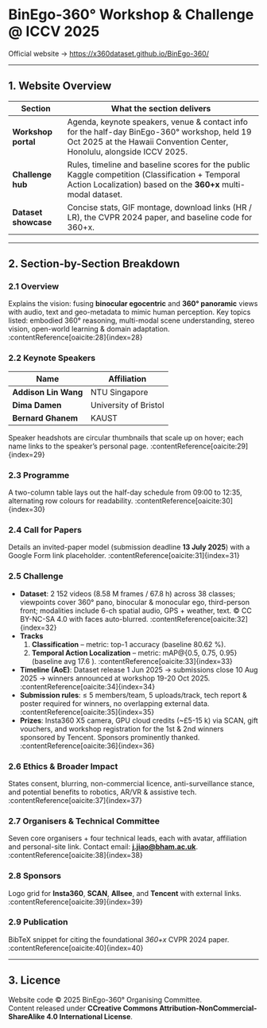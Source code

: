 # BinEgo-360° Workshop & Challenge @ **ICCV 2025**
Official website → <https://x360dataset.github.io/BinEgo-360/>

---

## 1.  Website Overview
| Section              | What the section delivers                                                                                                                                                                                  |
|----------------------|------------------------------------------------------------------------------------------------------------------------------------------------------------------------------------------------------------|
| **Workshop portal**  | Agenda, keynote speakers, venue & contact info for the half-day BinEgo-360° workshop, held 19 Oct 2025 at the Hawaii Convention Center, Honolulu, alongside ICCV 2025. |
| **Challenge hub**    | Rules, timeline and baseline scores for the public Kaggle competition (Classification + Temporal Action Localization) based on the **360+x** multi-modal dataset.    |
| **Dataset showcase** | Concise stats, GIF montage, download links (HR / LR), the CVPR 2024 paper, and baseline code for 360+x.                                                             |

---

## 2.  Section-by-Section Breakdown

### 2.1  Overview
Explains the vision: fusing **binocular egocentric** and **360° panoramic** views with audio, text and geo-metadata to mimic human perception. Key topics listed: embodied 360° reasoning, multi-modal scene understanding, stereo vision, open-world learning & domain adaptation. :contentReference[oaicite:28]{index=28}

### 2.2  Keynote Speakers
Name | Affiliation  
---|---  
**Addison Lin Wang** | NTU Singapore  
**Dima Damen** | University of Bristol  
**Bernard Ghanem** | KAUST  
Speaker headshots are circular thumbnails that scale up on hover; each name links to the speaker’s personal page. :contentReference[oaicite:29]{index=29}

### 2.3  Programme
A two-column table lays out the half-day schedule from 09:00 to 12:35, alternating row colours for readability. :contentReference[oaicite:30]{index=30}

### 2.4  Call for Papers
Details an invited-paper model (submission deadline **13 July 2025**) with a Google Form link placeholder. :contentReference[oaicite:31]{index=31}

### 2.5  Challenge
* **Dataset**: 2 152 videos (8.58 M frames / 67.8 h) across 38 classes; viewpoints cover 360° pano, binocular & monocular ego, third-person front; modalities include 6-ch spatial audio, GPS + weather, text. © CC BY-NC-SA 4.0 with faces auto-blurred. :contentReference[oaicite:32]{index=32}
* **Tracks**
    1. **Classification** – metric: top-1 accuracy (baseline 80.62 %).
    2. **Temporal Action Localization** – metric: mAP@{0.5, 0.75, 0.95} (baseline avg 17.6 ). :contentReference[oaicite:33]{index=33}
* **Timeline (AoE)**: Dataset release 1 Jun 2025 → submissions close 10 Aug 2025 → winners announced at workshop 19-20 Oct 2025. :contentReference[oaicite:34]{index=34}
* **Submission rules**: ≤ 5 members/team, 5 uploads/track, tech report & poster required for winners, no overlapping external data. :contentReference[oaicite:35]{index=35}
* **Prizes**: Insta360 X5 camera, GPU cloud credits (~£5-15 k) via SCAN, gift vouchers, and workshop registration for the 1st & 2nd winners sponsored by Tencent. Sponsors prominently thanked. :contentReference[oaicite:36]{index=36}

### 2.6  Ethics & Broader Impact
States consent, blurring, non-commercial licence, anti-surveillance stance, and potential benefits to robotics, AR/VR & assistive tech. :contentReference[oaicite:37]{index=37}

### 2.7  Organisers & Technical Committee
Seven core organisers + four technical leads, each with avatar, affiliation and personal-site link. Contact email: **j.jiao@bham.ac.uk**. :contentReference[oaicite:38]{index=38}

### 2.8  Sponsors
Logo grid for **Insta360**, **SCAN**, **Allsee**, and **Tencent** with external links. :contentReference[oaicite:39]{index=39}

### 2.9  Publication
BibTeX snippet for citing the foundational *360+x* CVPR 2024 paper. :contentReference[oaicite:40]{index=40}

---

## 3.  Licence

Website code © 2025 BinEgo-360° Organising Committee.  
Content released under **CCreative Commons Attribution-NonCommercial-ShareAlike 4.0 International License**.